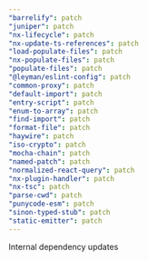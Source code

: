 ```yaml
---
"barrelify": patch
"juniper": patch
"nx-lifecycle": patch
"nx-update-ts-references": patch
"load-populate-files": patch
"nx-populate-files": patch
"populate-files": patch
"@leyman/eslint-config": patch
"common-proxy": patch
"default-import": patch
"entry-script": patch
"enum-to-array": patch
"find-import": patch
"format-file": patch
"haywire": patch
"iso-crypto": patch
"mocha-chain": patch
"named-patch": patch
"normalized-react-query": patch
"nx-plugin-handler": patch
"nx-tsc": patch
"parse-cwd": patch
"punycode-esm": patch
"sinon-typed-stub": patch
"static-emitter": patch
---
```


Internal dependency updates

